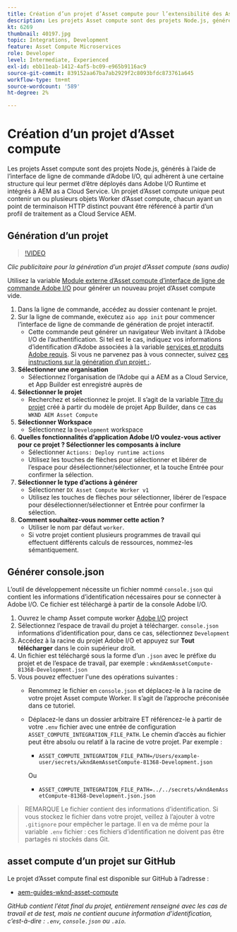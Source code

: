 ```yaml
---
title: Création d’un projet d’Asset compute pour l’extensibilité des Assets compute
description: Les projets Asset compute sont des projets Node.js, générés à l’aide de l’interface de ligne de commande d’Adobe I/O, qui adhèrent à une certaine structure leur permettant d’être déployés dans Adobe I/O Runtime et intégrés à AEM as a Cloud Service.
kt: 6269
thumbnail: 40197.jpg
topic: Integrations, Development
feature: Asset Compute Microservices
role: Developer
level: Intermediate, Experienced
exl-id: ebb11eab-1412-4af5-bc09-e965b9116ac9
source-git-commit: 839152aa67ba7ab2929f2c8093bfdc873761a645
workflow-type: tm+mt
source-wordcount: '589'
ht-degree: 2%

---
```


# Création d’un projet d’Asset compute

Les projets Asset compute sont des projets Node.js, générés à l’aide de l’interface de ligne de commande d’Adobe I/O, qui adhèrent à une certaine structure qui leur permet d’être déployés dans Adobe I/O Runtime et intégrés à AEM as a Cloud Service. Un projet d’Asset compute unique peut contenir un ou plusieurs objets Worker d’Asset compute, chacun ayant un point de terminaison HTTP distinct pouvant être référencé à partir d’un profil de traitement as a Cloud Service AEM.

## Génération d’un projet

>[!VIDEO](https://video.tv.adobe.com/v/40197/?quality=12&learn=on)

_Clic publicitaire pour la génération d’un projet d’Asset compute (sans audio)_

Utilisez la variable [Module externe d’Asset compute d’interface de ligne de commande Adobe I/O](../set-up/development-environment.md#aio-cli) pour générer un nouveau projet d’Asset compute vide.

1. Dans la ligne de commande, accédez au dossier contenant le projet.
1. Sur la ligne de commande, exécutez `aio app init` pour commencer l’interface de ligne de commande de génération de projet interactif.
   + Cette commande peut générer un navigateur Web invitant à l’Adobe I/O de l’authentification. Si tel est le cas, indiquez vos informations d’identification d’Adobe associées à la variable [services et produits Adobe requis](../set-up/accounts-and-services.md). Si vous ne parvenez pas à vous connecter, suivez [ces instructions sur la génération d’un projet ;](https://developer.adobe.com/app-builder/docs/getting_started/first_app/#42-developer-is-not-logged-in-as-enterprise-organization-user).
1. __Sélectionner une organisation__
   + Sélectionnez l’organisation de l’Adobe qui a AEM as a Cloud Service, et App Builder est enregistré auprès de
1. __Sélectionner le projet__
   + Recherchez et sélectionnez le projet. Il s’agit de la variable [Titre du projet](../set-up/app-builder.md) créé à partir du modèle de projet App Builder, dans ce cas `WKND AEM Asset Compute`
1. __Sélectionner Workspace__
   + Sélectionnez la `Development` workspace
1. __Quelles fonctionnalités d’application Adobe I/O voulez-vous activer pour ce projet ? Sélectionner les composants à inclure__
   + Sélectionner `Actions: Deploy runtime actions`
   + Utilisez les touches de flèches pour sélectionner et libérer de l’espace pour désélectionner/sélectionner, et la touche Entrée pour confirmer la sélection.
1. __Sélectionner le type d’actions à générer__
   + Sélectionner `DX Asset Compute Worker v1`
   + Utilisez les touches de flèches pour sélectionner, libérer de l’espace pour désélectionner/sélectionner et Entrée pour confirmer la sélection.
1. __Comment souhaitez-vous nommer cette action ?__
   + Utiliser le nom par défaut `worker`.
   + Si votre projet contient plusieurs programmes de travail qui effectuent différents calculs de ressources, nommez-les sémantiquement.

## Générer console.json

L’outil de développement nécessite un fichier nommé `console.json` qui contient les informations d’identification nécessaires pour se connecter à Adobe I/O. Ce fichier est téléchargé à partir de la console Adobe I/O.

1. Ouvrez le champ Asset compute worker [Adobe I/O](https://console.adobe.io) project
1. Sélectionnez l’espace de travail du projet à télécharger. `console.json` informations d’identification pour, dans ce cas, sélectionnez `Development`
1. Accédez à la racine du projet Adobe I/O et appuyez sur __Tout télécharger__ dans le coin supérieur droit.
1. Un fichier est téléchargé sous la forme d’un `.json` avec le préfixe du projet et de l’espace de travail, par exemple : `wkndAemAssetCompute-81368-Development.json`
1. Vous pouvez effectuer l&#39;une des opérations suivantes :
   + Renommez le fichier en `console.json` et déplacez-le à la racine de votre projet Asset compute Worker. Il s’agit de l’approche préconisée dans ce tutoriel.
   + Déplacez-le dans un dossier arbitraire ET référencez-le à partir de votre `.env` fichier avec une entrée de configuration `ASSET_COMPUTE_INTEGRATION_FILE_PATH`. Le chemin d’accès au fichier peut être absolu ou relatif à la racine de votre projet. Par exemple :
      + `ASSET_COMPUTE_INTEGRATION_FILE_PATH=/Users/example-user/secrets/wkndAemAssetCompute-81368-Development.json`

      Ou
      + `ASSET_COMPUTE_INTEGRATION_FILE_PATH=../../secrets/wkndAemAssetCompute-81368-Development.json.json`


> REMARQUE
> Le fichier  contient des informations d’identification. Si vous stockez le fichier dans votre projet, veillez à l’ajouter à votre `.gitignore` pour empêcher le partage. Il en va de même pour la variable `.env` fichier : ces fichiers d’identification ne doivent pas être partagés ni stockés dans Git.

## asset compute d’un projet sur GitHub

Le projet d’Asset compute final est disponible sur GitHub à l’adresse :

+ [aem-guides-wknd-asset-compute](https://github.com/adobe/aem-guides-wknd-asset-compute)

_GitHub contient l’état final du projet, entièrement renseigné avec les cas de travail et de test, mais ne contient aucune information d’identification, c’est-à-dire : `.env`, `console.json` ou `.aio`._
